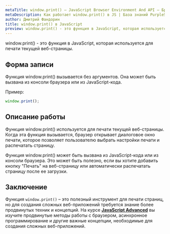 ```yaml
---
metaTitle: window.print() – JavaScript Browser Environment And API – Браузерное окружение и API в JS
metaDescription: Как работает window.print() в JS | База знаний PurpleSchool
author: Дмитрий Фандорин
title: window.print() в JavaScript
preview: window.print() - это функция в JavaScript, которая используется для печати текущей веб-страницы...
---
```


window.print() - это функция в JavaScript, которая используется для печати текущей веб-страницы.

## Форма записи

Функция window.print() вызывается без аргументов. Она может быть вызвана из консоли браузера или из JavaScript-кода.

Пример:

```javascript
window.print();
```

## Описание работы

Функция window.print() используется для печати текущей веб-страницы. Когда эта функция вызывается, браузер открывает диалоговое окно печати, которое позволяет пользователю выбрать настройки печати и распечатать страницу.

Функция window.print() может быть вызвана из JavaScript-кода или из консоли браузера. Это может быть полезно, если вы хотите добавить кнопку "Печать" на веб-страницу или автоматически распечатать страницу после ее загрузки.

## Заключение

Функция `window.print()` – это полезный инструмент для печати страниц, но для создания сложных веб-приложений требуется знание более продвинутых техник и концепций. На курсе **[JavaScript Advanced](https://purpleschool.ru/course/javascript-advanced?utm_source=knowledgebase&utm_medium=text&utm_campaign=window-print-v-javascript)** вы изучите продвинутые методы работы с браузером, асинхронное программирование и другие важные концепции, необходимые для создания сложных веб-приложений.
